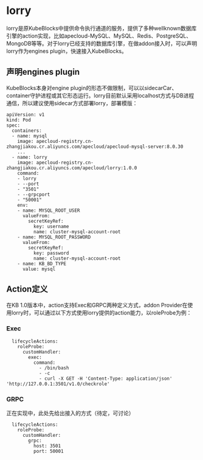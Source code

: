 # lorry
lorry是原KubeBlocks中提供命令执行通道的服务，提供了多种wellknown数据库引擎的action实现，比如apecloud-MySQL、MySQL、Redis、PostgreSQL、MongoDB等等。对于lorry已经支持的数据库引擎，在做addon接入时，可以声明lorry作为engines plugin，快速接入KubeBlocks。

## 声明engines plugin
KubeBlocks本身对engine plugin的形态不做限制，可以以sidecarCar、container守护进程或其它形态运行。lorry目前默认采用localhost方式与DB进程通信，所以建议使用sidecar方式部署lorry，部署模版：
```
apiVersion: v1
kind: Pod
spec:
  containers:
  - name: mysql
    image: apecloud-registry.cn-zhangjiakou.cr.aliyuncs.com/apecloud/apecloud-mysql-server:8.0.30
    ...
  - name: lorry
    image: apecloud-registry.cn-zhangjiakou.cr.aliyuncs.com/apecloud/lorry:1.0.0
    command:
    - lorry
    - --port
    - "3501"
    - --grpcport
    - "50001"
    env:
    - name: MYSQL_ROOT_USER
      valueFrom:
        secretKeyRef:
          key: username
          name: cluster-mysql-account-root
    - name: MYSQL_ROOT_PASSWORD
      valueFrom:
        secretKeyRef:
          key: password
          name: cluster-mysql-account-root
    - name: KB_BD_TYPE
      value: mysql
```

## Action定义
在KB 1.0版本中，action支持Exec和GRPC两种定义方式，addon Provider在使用lorry时，可以通过以下方式使用lorry提供的action能力，以roleProbe为例：

### Exec
```
  lifecycleActions:
    roleProbe:
      customHandler:
        exec:
          command:
            - /bin/bash
            - -c
            - curl -X GET -H 'Content-Type: application/json' 'http://127.0.0.1:3501/v1.0/checkrole'
```

### GRPC
正在实现中，此处先给出接入的方式（待定，可讨论）
```
  lifecycleActions:
    roleProbe:
      customHandler:
        grpc:
          host: 3501
          port: 50001
```
              
